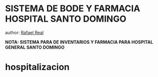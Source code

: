 SISTEMA DE BODE Y FARMACIA HOSPITAL SANTO DOMINGO
====================

author: [Rafael Real](http://www.writesoftsolutions.com)

**NOTA: SISTEMA PARA DE INVENTARIOS Y FARMACIA PARA HOSPITAL GENERAL SANTO DOMINGO**
# hospitalizacion

